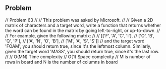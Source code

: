 
Problem
-------

// Problem 63
//
// This problem was asked by Microsoft.
//
// Given a 2D matrix of characters and a target word, write a function that returns whether the word can be found in the matrix by going left-to-right, or up-to-down.
//
// For example, given the following matrix:
//
// [['F', 'A', 'C', 'I'],
//  ['O', 'B', 'Q', 'P'],
//  ['A', 'N', 'O', 'B'],
//  ['M', 'A', 'S', 'S']]
// and the target word 'FOAM', you should return true, since it's the leftmost column. Similarly, given the target word 'MASS', you should return true, since it's the last row.
//
// O(MN) Time complexity
// O(1) Space complexity
// M is number of rows in board and N is the number of columns in board

